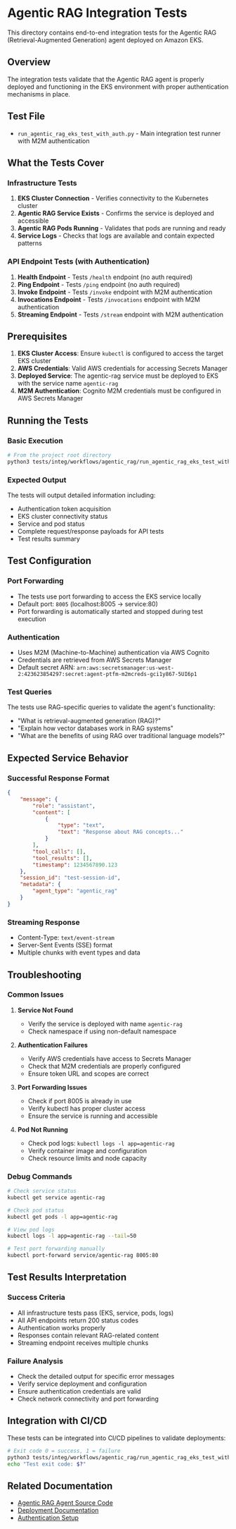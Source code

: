 # Agentic RAG Integration Tests

This directory contains end-to-end integration tests for the Agentic RAG (Retrieval-Augmented Generation) agent deployed on Amazon EKS.

## Overview

The integration tests validate that the Agentic RAG agent is properly deployed and functioning in the EKS environment with proper authentication mechanisms in place.

## Test File

- `run_agentic_rag_eks_test_with_auth.py` - Main integration test runner with M2M authentication

## What the Tests Cover

### Infrastructure Tests
1. **EKS Cluster Connection** - Verifies connectivity to the Kubernetes cluster
2. **Agentic RAG Service Exists** - Confirms the service is deployed and accessible
3. **Agentic RAG Pods Running** - Validates that pods are running and ready
4. **Service Logs** - Checks that logs are available and contain expected patterns

### API Endpoint Tests (with Authentication)
1. **Health Endpoint** - Tests `/health` endpoint (no auth required)
2. **Ping Endpoint** - Tests `/ping` endpoint (no auth required)
3. **Invoke Endpoint** - Tests `/invoke` endpoint with M2M authentication
4. **Invocations Endpoint** - Tests `/invocations` endpoint with M2M authentication
5. **Streaming Endpoint** - Tests `/stream` endpoint with M2M authentication

## Prerequisites

1. **EKS Cluster Access**: Ensure `kubectl` is configured to access the target EKS cluster
2. **AWS Credentials**: Valid AWS credentials for accessing Secrets Manager
3. **Deployed Service**: The agentic-rag service must be deployed to EKS with the service name `agentic-rag`
4. **M2M Authentication**: Cognito M2M credentials must be configured in AWS Secrets Manager

## Running the Tests

### Basic Execution
```bash
# From the project root directory
python3 tests/integ/workflows/agentic_rag/run_agentic_rag_eks_test_with_auth.py
```

### Expected Output
The tests will output detailed information including:
- Authentication token acquisition
- EKS cluster connectivity status
- Service and pod status
- Complete request/response payloads for API tests
- Test results summary

## Test Configuration

### Port Forwarding
- The tests use port forwarding to access the EKS service locally
- Default port: `8005` (localhost:8005 -> service:80)
- Port forwarding is automatically started and stopped during test execution

### Authentication
- Uses M2M (Machine-to-Machine) authentication via AWS Cognito
- Credentials are retrieved from AWS Secrets Manager
- Default secret ARN: `arn:aws:secretsmanager:us-west-2:423623854297:secret:agent-ptfm-m2mcreds-gci1y867-5UI6p1`

### Test Queries
The tests use RAG-specific queries to validate the agent's functionality:
- "What is retrieval-augmented generation (RAG)?"
- "Explain how vector databases work in RAG systems"
- "What are the benefits of using RAG over traditional language models?"

## Expected Service Behavior

### Successful Response Format
```json
{
    "message": {
        "role": "assistant",
        "content": [
            {
                "type": "text",
                "text": "Response about RAG concepts..."
            }
        ],
        "tool_calls": [],
        "tool_results": [],
        "timestamp": 1234567890.123
    },
    "session_id": "test-session-id",
    "metadata": {
        "agent_type": "agentic_rag"
    }
}
```

### Streaming Response
- Content-Type: `text/event-stream`
- Server-Sent Events (SSE) format
- Multiple chunks with event types and data

## Troubleshooting

### Common Issues

1. **Service Not Found**
   - Verify the service is deployed with name `agentic-rag`
   - Check namespace if using non-default namespace

2. **Authentication Failures**
   - Verify AWS credentials have access to Secrets Manager
   - Check that M2M credentials are properly configured
   - Ensure token URL and scopes are correct

3. **Port Forwarding Issues**
   - Check if port 8005 is already in use
   - Verify kubectl has proper cluster access
   - Ensure the service is running and accessible

4. **Pod Not Running**
   - Check pod logs: `kubectl logs -l app=agentic-rag`
   - Verify container image and configuration
   - Check resource limits and node capacity

### Debug Commands
```bash
# Check service status
kubectl get service agentic-rag

# Check pod status
kubectl get pods -l app=agentic-rag

# View pod logs
kubectl logs -l app=agentic-rag --tail=50

# Test port forwarding manually
kubectl port-forward service/agentic-rag 8005:80
```

## Test Results Interpretation

### Success Criteria
- All infrastructure tests pass (EKS, service, pods, logs)
- All API endpoints return 200 status codes
- Authentication works properly
- Responses contain relevant RAG-related content
- Streaming endpoint receives multiple chunks

### Failure Analysis
- Check the detailed output for specific error messages
- Verify service deployment and configuration
- Ensure authentication credentials are valid
- Check network connectivity and port forwarding

## Integration with CI/CD

These tests can be integrated into CI/CD pipelines to validate deployments:

```bash
# Exit code 0 = success, 1 = failure
python3 tests/integ/workflows/agentic_rag/run_agentic_rag_eks_test_with_auth.py
echo "Test exit code: $?"
```

## Related Documentation

- [Agentic RAG Agent Source Code](../../../../src/agentic_platform/agent/agentic_rag/)
- [Deployment Documentation](../../../../DEPLOYMENT.md)
- [Authentication Setup](../../../../bootstrap/)
